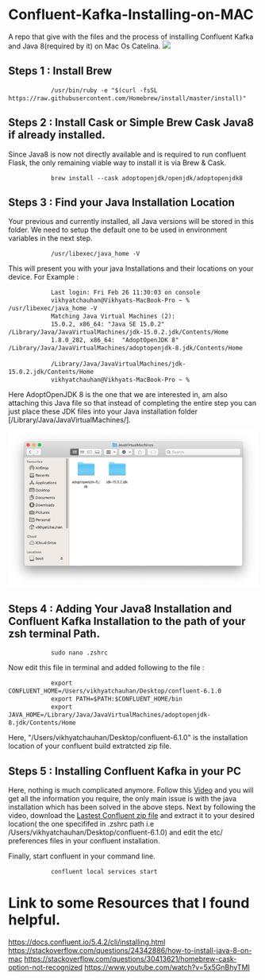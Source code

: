 # Confluent-Kafka-Installing-on-MAC
A repo that give with the files and the process of installing Confluent Kafka and Java 8(required by it) on Mac Os Catelina.
![](pictures/Apache_Kafka_Connect_MQTT_Broker_Mosquitto_Integration.png)

## Steps 1 : Install Brew
                /usr/bin/ruby -e "$(curl -fsSL https://raw.githubusercontent.com/Homebrew/install/master/install)"

## Steps 2 : Install Cask or Simple Brew Cask Java8 if already installed.

   Since Java8 is now not directly available and is required to run confluent Flask, the only remaining viable way to install it is via Brew & Cask.
                
                brew install --cask adoptopenjdk/openjdk/adoptopenjdk8
                
## Steps 3 : Find your Java Installation Location
   
   Your previous and currently installed, all Java versions will be stored in this folder. We need to setup the default one to be used in environment variables in    the next step.
   
                /usr/libexec/java_home -V
               
   This will present you with your java Installations and their locations on your device.  For Example :
   
                Last login: Fri Feb 26 11:30:03 on console
                vikhyatchauhan@Vikhyats-MacBook-Pro ~ % /usr/libexec/java_home -V
                Matching Java Virtual Machines (2):
                15.0.2, x86_64:	"Java SE 15.0.2"	/Library/Java/JavaVirtualMachines/jdk-15.0.2.jdk/Contents/Home
                1.8.0_282, x86_64:	"AdoptOpenJDK 8"	/Library/Java/JavaVirtualMachines/adoptopenjdk-8.jdk/Contents/Home

                /Library/Java/JavaVirtualMachines/jdk-15.0.2.jdk/Contents/Home
                vikhyatchauhan@Vikhyats-MacBook-Pro ~ % 

   Here AdoptOpenJDK 8 is the one that we are interested in, am also attaching this Java file so that instead of completing the entire step you can just place        these JDK files into your Java installation folder [/Library/Java/JavaVirtualMachines/].   
   
   ![Manual Java8 Placement](pictures/Manual_JAVA8_INSIDE_FOLDER.png)

## Steps 4 : Adding Your Java8 Installation and Confluent Kafka Installation to the path of your zsh terminal Path.
                
                sudo nano .zshrc
    
   Now edit this file in terminal and added following to the file :
                
                export CONFLUENT_HOME=/Users/vikhyatchauhan/Desktop/confluent-6.1.0
                export PATH=$PATH:$CONFLUENT_HOME/bin
                export JAVA_HOME=/Library/Java/JavaVirtualMachines/adoptopenjdk-8.jdk/Contents/Home
   
   Here, "/Users/vikhyatchauhan/Desktop/confluent-6.1.0" is the installation location of your confluent build extratcted zip file.

## Steps 5 : Installing Confluent Kafka in your PC 
  
   Here, nothing is much complicated anymore. Follow this [Video](https://www.youtube.com/watch?v=5x5GnBhyTMI) and you will get all the information you require,    the only main issue is with the
   java installation which has been solved in the above steps. 
   Next by following the video, download the [Lastest Confluent zip file](https://www.confluent.io/download/) and extract it to your desired location( the one specififed in .zshrc path i.e   /Users/vikhyatchauhan/Desktop/confluent-6.1.0) and edit the etc/ preferences files in your confluent installation.
  
   Finally, start confluent in your command line.
    
                confluent local services start

# Link to some Resources that I found helpful.
  https://docs.confluent.io/5.4.2/cli/installing.html
  https://stackoverflow.com/questions/24342886/how-to-install-java-8-on-mac
  https://stackoverflow.com/questions/30413621/homebrew-cask-option-not-recognized
  https://www.youtube.com/watch?v=5x5GnBhyTMI
